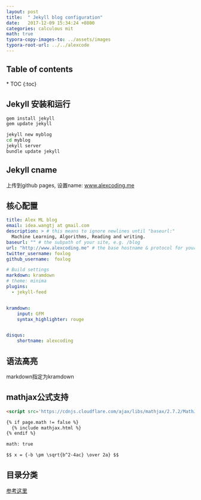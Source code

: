 ```yaml
---
layout: post
title:  " Jekyll blog configuration"
date:   2017-12-09 15:34:24 +0800
categories: calculous mit
math: true
typora-copy-images-to: ../assets/images
typora-root-url: ../../alexcode
---
```

<h2>Table of contents</h2>
* TOC
{:toc}


## Jekyll 安装和运行

```bash
gem install jekyll
gem update jekyll

jekyll new myblog
cd myblog
jekyll server
bundle update jekyll
```



## Jekyll cname

上传到github pages, 设置name: www.alexcoding.me

## 核心配置

```yml
title: Alex ML blog
email: idea.wangtj at gmail.com
description: > # this means to ignore newlines until "baseurl:"
  Machine Learning, Algorithms, Reading and writing. 
baseurl: "" # the subpath of your site, e.g. /blog
url: "http://www.alexcoding.me" # the base hostname & protocol for your site, e.g. http://example.com
twitter_username: foxlog
github_username:  foxlog

# Build settings
markdown: kramdown
# theme: minima
plugins:
  - jekyll-feed


kramdown:
    input: GFM
    syntax_highlighter: rouge 


disqus:
    shortname: alexcoding
```



## 语法高亮

markdown指定为kramdown

## mathjax公式支持

```html
<script src='https://cdnjs.cloudflare.com/ajax/libs/mathjax/2.7.2/MathJax.js?config=TeX-MML-AM_CHTML'></script>

```

```markdown
{% if page.math != false %}
  {% include mathjax.html %}
{% endif %}

math: true

$$ x = {-b \pm \sqrt{b^2-4ac} \over 2a} $$
```



## 目录分类

 [参考这里](http://longqian.me/2017/02/09/github-jekyll-tag/)





